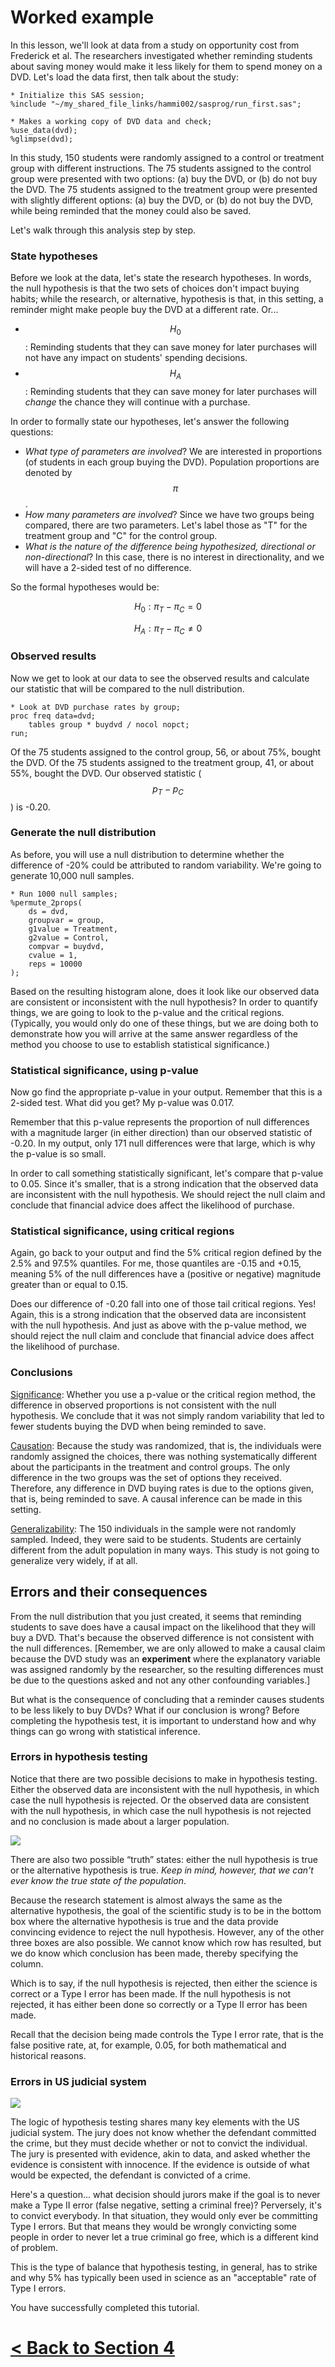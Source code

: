 # Worked example

In this lesson, we'll look at data from a study on opportunity cost from Frederick et al. The researchers investigated whether reminding students about saving money would make it less likely for them to spend money on a DVD. Let's load the data first, then talk about the study:

```
* Initialize this SAS session;
%include "~/my_shared_file_links/hammi002/sasprog/run_first.sas";

* Makes a working copy of DVD data and check;
%use_data(dvd);
%glimpse(dvd);
```

In this study, 150 students were randomly assigned to a control or treatment group with different instructions. The 75 students assigned to the control group were presented with two options: (a) buy the DVD, or (b) do not buy the DVD. The 75 students assigned to the treatment group were presented with slightly different options: (a) buy the DVD, or (b) do not buy the DVD, while being reminded that the money could also be saved.

Let's walk through this analysis step by step.

### State hypotheses

Before we look at the data, let's state the research hypotheses. In words, the null hypothesis is that the two sets of choices don't impact buying habits; while the research, or alternative, hypothesis is that, in this setting, a reminder might make people buy the DVD at a different rate. Or...

* $$H_0$$: Reminding students that they can save money for later purchases will not have any impact on students' spending decisions.
* $$H_A$$: Reminding students that they can save money for later purchases will *change* the chance they will continue with a purchase.

In order to formally state our hypotheses, let's answer the following questions:

* *What type of parameters are involved*? We are interested in proportions (of students in each group buying the DVD). Population proportions are denoted by $$\pi$$.
* *How many parameters are involved*? Since we have two groups being compared, there are two parameters. Let's label those as "T" for the treatment group and "C" for the control group.
* *What is the nature of the difference being hypothesized, directional or non-directional*? In this case, there is no interest in directionality, and we will have a 2-sided test of no difference.

So the formal hypotheses would be:

$$H_0: \pi_T - \pi_C = 0$$

$$H_A: \pi_T - \pi_C \neq 0$$

### Observed results

Now we get to look at our data to see the observed results and calculate our statistic that will be compared to the null distribution.

```
* Look at DVD purchase rates by group;
proc freq data=dvd;
	tables group * buydvd / nocol nopct;
run;
```

Of the 75 students assigned to the control group, 56, or about 75%, bought the DVD. Of the 75 students assigned to the treatment group, 41, or about 55%, bought the DVD. Our observed statistic ($$p_T - p_C$$) is -0.20. 

### Generate the null distribution

As before, you will use a null distribution to determine whether the difference of -20% could be attributed to random variability. We're going to generate 10,000 null samples.

```
* Run 1000 null samples;
%permute_2props(
	ds = dvd,
	groupvar = group,
	g1value = Treatment,
	g2value = Control,
	compvar = buydvd,	
	cvalue = 1,
	reps = 10000
);
```

Based on the resulting histogram alone, does it look like our observed data are consistent or inconsistent with the null hypothesis? In order to quantify things, we are going to look to the p-value and the critical regions. (Typically, you would only do one of these things, but we are doing both to demonstrate how you will arrive at the same answer regardless of the method you choose to use to establish statistical significance.)


### Statistical significance, using p-value

Now go find the appropriate p-value in your output. Remember that this is a 2-sided test. What did you get? My p-value was 0.017.

Remember that this p-value represents the proportion of null differences with a magnitude larger (in either direction) than our observed statistic of -0.20. In my output, only 171 null differences were that large, which is why the p-value is so small.

In order to call something statistically significant, let's compare that p-value to 0.05. Since it's smaller, that is a strong indication that the observed data are inconsistent with the null hypothesis.  We should reject the null claim and conclude that financial advice does affect the likelihood of purchase.

### Statistical significance, using critical regions

Again, go back to your output and find the 5% critical region defined by the 2.5% and 97.5% quantiles. For me, those quantiles are -0.15 and +0.15, meaning 5% of the null differences have a (positive or negative) magnitude greater than or equal to 0.15. 

Does our difference of -0.20 fall into one of those tail critical regions. Yes! Again, this is a strong indication that the observed data are inconsistent with the null hypothesis. And just as above with the p-value method, we should reject the null claim and conclude that financial advice does affect the likelihood of purchase.

### Conclusions

<u>Significance</u>: Whether you use a p-value or the critical region method, the difference in observed proportions is not consistent with the null hypothesis. We conclude that it was not simply random variability that led to fewer students buying the DVD when being reminded to save.

<u>Causation</u>: Because the study was randomized, that is, the individuals were randomly assigned the choices, there was nothing systematically different about the participants in the treatment and control groups. The only difference in the two groups was the set of options they received. Therefore, any difference in DVD buying rates is due to the options given, that is, being reminded to save. A causal inference can be made in this setting.

<u>Generalizability</u>: The 150 individuals in the sample were not randomly sampled. Indeed, they were said to be students. Students are certainly different from the adult population in many ways. This study is not going to generalize very widely, if at all.

## Errors and their consequences

From the null distribution that you just created, it seems that reminding students to save does have a causal impact on the likelihood that they will buy a DVD. That's because the observed difference is not consistent with the null differences.  [Remember, we are only allowed to make a causal claim because the DVD study was an **experiment** where the explanatory variable was assigned randomly by the researcher, so the resulting differences must be due to the questions asked and not any other confounding variables.]

But what is the consequence of concluding that a reminder causes students to be less likely to buy DVDs? What if our conclusion is wrong? Before completing the hypothesis test, it is important to understand how and why things can go wrong with statistical inference.

### Errors in hypothesis testing

Notice that there are two possible decisions to make in hypothesis testing. Either the observed data are inconsistent with the null hypothesis, in which case the null hypothesis is rejected. Or the observed data are consistent with the null hypothesis, in which case the null hypothesis is not rejected and no conclusion is made about a larger population.

![](images/lesson3_img1.png)

There are also two possible “truth” states: either the null hypothesis is true or the alternative hypothesis is true. *Keep in mind, however, that we can't ever know the true state of the population*.

Because the research statement is almost always the same as the alternative hypothesis, the goal of the scientific study is to be in the bottom box where the alternative hypothesis is true and the data provide convincing evidence to reject the null hypothesis. However, any of the other three boxes are also possible. We cannot know which row has resulted, but we do know which conclusion has been made, thereby specifying the column.

Which is to say, if the null hypothesis is rejected, then either the science is correct or a Type I error has been made. If the null hypothesis is not rejected, it has either been done so correctly or a Type II error has been made.

Recall that the decision being made controls the Type I error rate, that is the false positive rate, at, for example, 0.05, for both mathematical and historical reasons.

### Errors in US judicial system

![](images/lesson3_img2.png)



The logic of hypothesis testing shares many key elements with the US judicial system. The jury does not know whether the defendant committed the crime, but they must decide whether or not to convict the individual. The jury is presented with evidence, akin to data, and asked whether the evidence is consistent with innocence. If the evidence is outside of what would be expected, the defendant is convicted of a crime.

Here's a question... what decision should jurors make if the goal is to never make a Type II error (false negative, setting a criminal free)? Perversely, it's to convict everybody. In that situation, they would only ever be committing Type I errors. But that means they would be wrongly convicting some people in order to never let a true criminal go free, which is a different kind of problem.

This is the type of balance that hypothesis testing, in general, has to strike and why 5% has typically been used in science as an "acceptable" rate of Type I errors.



You have successfully completed this tutorial.

# [< Back to Section 4](https://bghammill.github.io/ims-04-foundations/)



<!-- MathJax -->

<script src="https://cdn.mathjax.org/mathjax/latest/MathJax.js?config=TeX-AMS-MML_HTMLorMML" type="text/javascript"></script>

